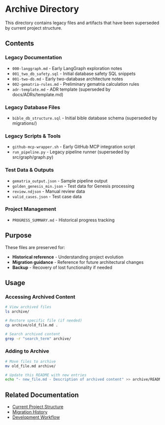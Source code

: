 # Archive Directory

This directory contains legacy files and artifacts that have been superseded by current project structure.

## Contents

### Legacy Documentation

- `000-langgraph.md` - Early LangGraph exploration notes
- `001_two_db_safety.sql` - Initial database safety SQL snippets
- `001-two-db.md` - Early two-database architecture notes
- `002-gematria-rules.md` - Preliminary gematria calculation rules
- `adr-template.md` - ADR template (superseded by docs/ADRs/template.md)

### Legacy Database Files

- `bible_db_structure.sql` - Initial bible database schema (superseded by migrations/)

### Legacy Scripts & Tools

- `github-mcp-wrapper.sh` - Early GitHub MCP integration script
- `run_pipeline.py` - Legacy pipeline runner (superseded by src/graph/graph.py)

### Test Data & Outputs

- `gematria_output.json` - Sample pipeline output
- `golden_genesis_min.json` - Test data for Genesis processing
- `review.ndjson` - Manual review data
- `valid_cases.json` - Test case data

### Project Management

- `PROGRESS_SUMMARY.md` - Historical progress tracking

## Purpose

These files are preserved for:

- **Historical reference** - Understanding project evolution
- **Migration guidance** - Reference for future architectural changes
- **Backup** - Recovery of lost functionality if needed

## Usage

### Accessing Archived Content

```bash
# View archived files
ls archive/

# Restore specific file (if needed)
cp archive/old_file.md .

# Search archived content
grep -r "search_term" archive/
```

### Adding to Archive

```bash
# Move files to archive
mv old_file.md archive/

# Update this README with new entries
echo "- new_file.md - Description of archived content" >> archive/README.md
```

## Related Documentation

- [Current Project Structure](../README.md)
- [Migration History](../docs/ADRs/)
- [Development Workflow](../AGENTS.md)

